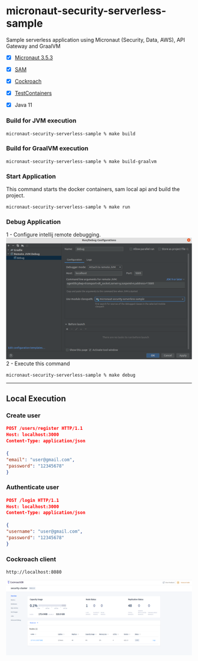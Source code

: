 # micronaut-security-serverless-sample
Sample serverless application using Micronaut (Security, Data, AWS), API Gateway and GraalVM

- [x] [Micronaut 3.5.3](https://micronaut.io/)
- [x] [SAM](https://aws.amazon.com/pt/serverless/sam/)
- [x] [Cockroach](https://www.cockroachlabs.com/)
- [x] [TestContainers](https://www.testcontainers.org/modules/databases/jdbc/)
- [x] Java 11


### Build for JVM execution
```console
micronaut-security-serverless-sample % make build
```

### Build for GraalVM execution
```console
micronaut-security-serverless-sample % make build-graalvm
```

### Start Application
This command starts the docker containers, sam local api and build the project.
```console
micronaut-security-serverless-sample % make run
```

### Debug Application
1 - Configure intellij remote debugging.
![picture](img/debug.png)
2 - Execute this command
```console
micronaut-security-serverless-sample % make debug
```

-----

## Local Execution

### Create user
```json
POST /users/register HTTP/1.1
Host: localhost:3000
Content-Type: application/json
        
{
"email": "user@gmail.com",
"password": "12345678"
}
```
### Authenticate user
```json
POST /login HTTP/1.1
Host: localhost:3000
Content-Type: application/json
        
{
"username": "user@gmail.com",
"password": "12345678"
}
```

### Cockroach client

```console
http://localhost:8080
```
![picture](img/cockroach.png)


